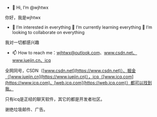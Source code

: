 - 👋 Hi, I’m @wjhtwx

你好，我是wjhtwx

- 👀 I’m interested in everything 🌱 I’m currently learning everything 💞️ I’m looking to collaborate on everything

我对一切都感兴趣

- 📫 How to reach me：wjhtwx@outlook.com、www.csdn.net、www.juejin.cn、icq

全网同号，CSDN（[www.csdn.net](https://www.csdn.net)）、掘金（[www.juejin.cn](https://www.juejin.cn)），icq（[www.icq.com](https://www.icq.com)、[web.icq.com](https://web.icq.com)）都可以找到我。

只有icq是正经的聊天软件，其它的都是开发者社区。

谢绝垃圾邮件、广告。

<!---
wjhtwx/wjhtwx is a ✨ special ✨ repository because its `README.md` (this file) appears on your GitHub profile.
You can click the Preview link to take a look at your changes.
--->
